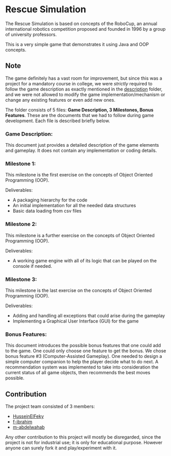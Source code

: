 # Rescue Simulation

The Rescue Simulation is based on concepts of the RoboCup, an annual international robotics competition proposed and founded in 1996 by a group of university professors.

This is a very simple game that demonstrates it using Java and OOP concepts.

## Note

The game definitely has a vast room for improvement, but since this was a project for a mandatory course in college, we were *strictly* required to follow the game description as exactly mentioned in the [description](https://github.com/HusseinElFeky/RescueSimulation/tree/master/description) folder, and we were not allowed to modify the game implementation/mechanism or change any existing features or even add new ones.

The folder consists of 5 files: **Game Description, 3 Milestones, Bonus Features**. These are the documents that we had to follow during game development. Each file is described briefly below.

### Game Description:

This document just provides a detailed description of the game elements and gameplay. It does not contain any implementation or coding details.

### Milestone 1:

This milestone is the first exercise on the concepts of Object Oriented Programming (OOP).

Deliverables:

- A packaging hierarchy for the code
- An initial implementation for all the needed data structures
- Basic data loading from csv files

### Milestone 2:

This milestone is a further exercise on the concepts of Object Oriented Programming (OOP).

Deliverables:

- A working game engine with all of its logic that can be played on the console if needed.

### Milestone 3:

This milestone is the last exercise on the concepts of Object Oriented Programming (OOP).

Deliverables:

- Adding and handling all exceptions that could arise during the gameplay
- Implementing a Graphical User Interface (GUI) for the game

### Bonus Features:

This document introduces the possible bonus features that one could add to the game. One could only choose one feature to get the bonus. We chose bonus feature #3 (Computer-Assisted Gameplay). One needed to design a simple computer companion to help the player decide what to do next. A recommendation system was implemented to take into consideration the current status of all game objects, then recommends the best moves possible.

## Contribution

The project team consisted of 3 members:

- [HusseinElFeky](https://github.com/HusseinElFeky)
- [f-ibrahim](https://github.com/f-ibrahim)
- [m-abdelwahab](https://github.com/m-abdelwahab)

Any other contribution to this project will mostly be disregarded, since the project is not for industrial use; it is only for educational purpose. However anyone can surely fork it and play/experiment with it.
